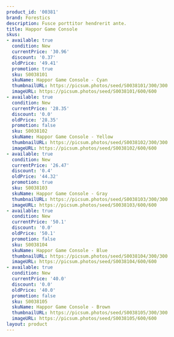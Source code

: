 ```yaml
---
product_id: '00381'
brand: Forestics
description: Fusce porttitor hendrerit ante.
title: Happor Game Console
skus:
- available: true
  condition: New
  currentPrice: '30.96'
  discount: '0.37'
  oldPrice: '49.41'
  promotion: true
  sku: S0038101
  skuName: Happor Game Console - Cyan
  thumbnailURL: https://picsum.photos/seed/S0038101/300/300
  imageURL: https://picsum.photos/seed/S0038101/600/600
- available: true
  condition: New
  currentPrice: '28.35'
  discount: '0.0'
  oldPrice: '28.35'
  promotion: false
  sku: S0038102
  skuName: Happor Game Console - Yellow
  thumbnailURL: https://picsum.photos/seed/S0038102/300/300
  imageURL: https://picsum.photos/seed/S0038102/600/600
- available: true
  condition: New
  currentPrice: '26.47'
  discount: '0.4'
  oldPrice: '44.32'
  promotion: true
  sku: S0038103
  skuName: Happor Game Console - Gray
  thumbnailURL: https://picsum.photos/seed/S0038103/300/300
  imageURL: https://picsum.photos/seed/S0038103/600/600
- available: true
  condition: New
  currentPrice: '50.1'
  discount: '0.0'
  oldPrice: '50.1'
  promotion: false
  sku: S0038104
  skuName: Happor Game Console - Blue
  thumbnailURL: https://picsum.photos/seed/S0038104/300/300
  imageURL: https://picsum.photos/seed/S0038104/600/600
- available: true
  condition: New
  currentPrice: '40.0'
  discount: '0.0'
  oldPrice: '40.0'
  promotion: false
  sku: S0038105
  skuName: Happor Game Console - Brown
  thumbnailURL: https://picsum.photos/seed/S0038105/300/300
  imageURL: https://picsum.photos/seed/S0038105/600/600
layout: product
---
```

